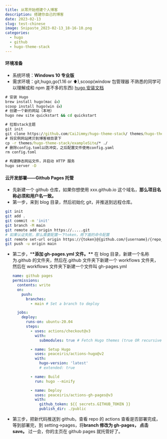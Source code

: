 ```yaml
---
title: 从零开始搭建个人博客
description: 搭建你自己的博客
date: 2023-02-13
slug: test-chinese
image: Snipaste_2023-02-13_18-16-10.png
categories:
  - hugo
  - github
  - hugo-theme-stack
---
```


#### 环境准备

- 系统环境：**Windows 10 专业版**
- 需求环境：git,hugo,go(1.16 or ⬆),scoop(window 包管理器 不熟悉的同学可以理解成和 npm 差不多的东西)
  [hugo 安装文档](https://gohugo.io/installation/windows/ 'hugo安装文档')

```cmd
# 安装 Hugo
brew install hugo(mac 👍)
scoop install hugo(win 👍)
# 创建一个新的网站（本地）
hugo new site quickstart && cd quickstart

# 拉取stack主题
git init
git clone https://github.com/CaiJimmy/hugo-theme-stack/ themes/hugo-theme-stack
# 将实例网站拷贝到博客根目录下
cp -r themes/hugo-theme-stack/exampleSite/* ./
# 删除config.toml以防冲突，之后配置文件使用config.yaml
rm config.toml

# 构建静态网站文件，并启动 HTTP 服务
hugo server -D


```

#### 云开发部署——Github Pages 托管

- 先新建一个 github 仓库，如果你想使用 xxx.github.io 这个域名，**那么项目名称必须和用户名一致。**
- 第一步，来到 blog 目录，然后初始化 git，并推送到远程仓库。

```bash
git init
git add .
git commit -m 'init'
git branch -M main
git remote add origin https://.....git
# 如果认证失败，那么需要配置一下token，用下面的命令配置
git remote set-url origin https://{token}@{github.com/{username}/{repo_name}.git}
git push -u origin main

```

- 第二步，\***\*添加 gh-pages.yml 文件。\*\***
  在 blog 目录，新建一个名称为.github 的文件夹，然后在.github 文件夹下新建一个 workflows 文件夹，然后在 workflows 文件夹下新建一个文件叫 gh-pages.yml

  ```yml
  name: github pages
  permissions:
    contents: write
    on:
      push:
        branches:
          - main # Set a branch to deploy

    jobs:
      deploy:
        runs-on: ubuntu-20.04
        steps:
          - uses: actions/checkout@v3
            with:
              submodules: true # Fetch Hugo themes (true OR recursive)

          - name: Setup Hugo
            uses: peaceiris/actions-hugo@v2
            with:
              hugo-version: 'latest'
              # extended: true

          - name: Build
            run: hugo --minify

          - name: Deploy
            uses: peaceiris/actions-gh-pages@v3
            with:
              github_token: ${{ secrets.GITHUB_TOKEN }}
              publish_dir: ./public
  ```

* 第三步，把新代码推送到 github。查看 repo 的 actions 查看是否部署完成，等到部署完，到 setting→pages，将**branch 修改为 gh-pages， 点击 save。** 过一会，你的主页在 github pages 就托管好了。

